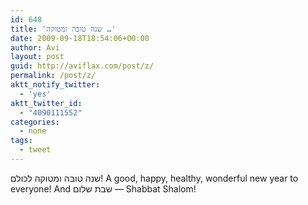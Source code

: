 ```yaml
---
id: 648
title: 'שנה טובה ומטוקה …'
date: 2009-09-18T18:54:06+00:00
author: Avi
layout: post
guid: http://aviflax.com/post/z/
permalink: /post/z/
aktt_notify_twitter:
  - 'yes'
aktt_twitter_id:
  - "4090111552"
categories:
  - none
tags:
  - tweet
---
```

שנה טובה ומטוקה לכולם! A good, happy, healthy, wonderful new year to everyone! And שבת שלום — Shabbat Shalom!